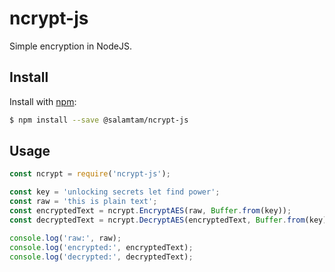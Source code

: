 # ncrypt-js

Simple encryption in NodeJS.

## Install

Install with [npm](https://www.npmjs.com/):

```sh
$ npm install --save @salamtam/ncrypt-js
```

## Usage

```js
const ncrypt = require('ncrypt-js');

const key = 'unlocking secrets let find power';
const raw = 'this is plain text';
const encryptedText = ncrypt.EncryptAES(raw, Buffer.from(key));
const decryptedText = ncrypt.DecryptAES(encryptedText, Buffer.from(key));

console.log('raw:', raw);
console.log('encrypted:', encryptedText);
console.log('decrypted:', decryptedText);
```